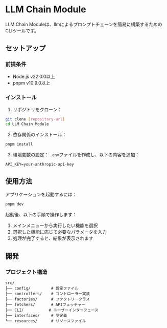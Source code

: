 # LLM Chain Module

LLM Chain Moduleは、llmによるプロンプトチェーンを簡易に構築するためのCLIツールです。


## セットアップ

### 前提条件

- Node.js v22.0.0以上
- pnpm v10.9.0以上

### インストール

1. リポジトリをクローン：
```bash
git clone [repository-url]
cd LLM Chain Module
```

2. 依存関係のインストール：
```bash
pnpm install
```

3. 環境変数の設定：
`.env`ファイルを作成し、以下の内容を追加：
```
API_KEY=your-anthropic-api-key
```

## 使用方法

アプリケーションを起動するには：

```bash
pnpm dev
```

起動後、以下の手順で操作します：

1. メインメニューから実行したい機能を選択
2. 選択した機能に応じて必要なパラメータを入力
3. 処理が完了すると、結果が表示されます


## 開発

### プロジェクト構造

```
src/
├── config/         # 設定ファイル
├── controllers/    # コントローラー実装
├── factories/      # ファクトリークラス
├── fetchers/       # APIフェッチャー
├── CLI/           # ユーザーインターフェース
├── interfaces/     # 型定義
└── resources/      # リソースファイル
```

